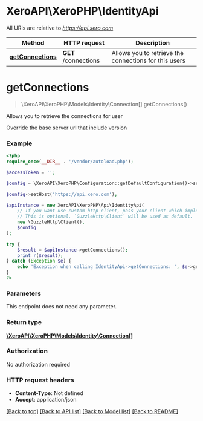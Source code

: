 # XeroAPI\XeroPHP\IdentityApi

All URIs are relative to *https://api.xero.com*

Method | HTTP request | Description
------------- | ------------- | -------------
[**getConnections**](IdentityApi.md#getConnections) | **GET** /connections | Allows you to retrieve the connections for this users


# **getConnections**
> \XeroAPI\XeroPHP\Models\Identity\Connection[] getConnections()

Allows you to retrieve the connections for user

Override the base server url that include version

### Example
```php
<?php
require_once(__DIR__ . '/vendor/autoload.php');

$accessToken = '';

$config = \XeroAPI\XeroPHP\Configuration::getDefaultConfiguration()->setAccessToken( (string)$accessToken );

$config->setHost('https://api.xero.com');

$apiInstance = new XeroAPI\XeroPHP\Api\IdentityApi(
    // If you want use custom http client, pass your client which implements `GuzzleHttp\ClientInterface`.
    // This is optional, `GuzzleHttp\Client` will be used as default.
    new \GuzzleHttp\Client(),
	$config
);

try {
    $result = $apiInstance->getConnections();
    print_r($result);
} catch (Exception $e) {
    echo 'Exception when calling IdentityApi->getConnections: ', $e->getMessage(), PHP_EOL;
}
?>
```

### Parameters
This endpoint does not need any parameter.

### Return type

[**\XeroAPI\XeroPHP\Models\Identity\Connection[]**](../Model/Connection.md)

### Authorization

No authorization required

### HTTP request headers

 - **Content-Type**: Not defined
 - **Accept**: application/json

[[Back to top]](#) [[Back to API list]](../../README.md#documentation-for-api-endpoints) [[Back to Model list]](../../README.md#documentation-for-models) [[Back to README]](../../README.md)

